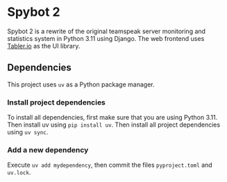 # Spybot 2

Spybot 2 is a rewrite of the original teamspeak server monitoring and statistics system in Python 3.11 using Django. The web frontend uses [Tabler.io](http://tabler.io) as the UI library.

## Dependencies
This project uses `uv` as a Python package manager. 
### Install project dependencies
To install all dependencies, first make sure that you are using Python 3.11. Then install uv using `pip install uv`.
Then install all project dependencies using `uv sync`.

### Add a new dependency
Execute `uv add mydependency`, then commit the files `pyproject.toml` and `uv.lock`.

